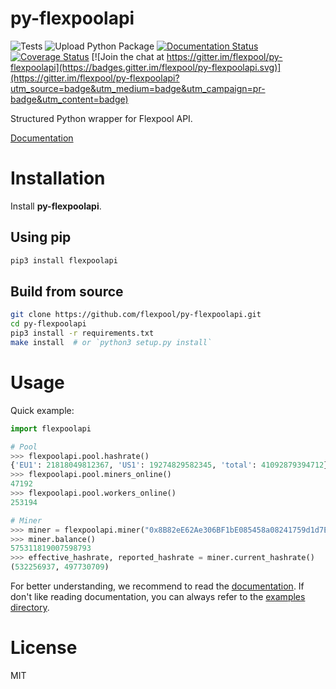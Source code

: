 # py-flexpoolapi

![Tests](https://github.com/flexpool/py-flexpoolapi/workflows/Tests/badge.svg)
![Upload Python Package](https://github.com/flexpool/py-flexpoolapi/workflows/Upload%20Python%20Package/badge.svg)
[![Documentation Status](https://readthedocs.org/projects/py-flexpoolapi/badge/?version=latest)](https://py-flexpoolapi.readthedocs.io/en/latest/?badge=latest)
[![Coverage Status](https://coveralls.io/repos/github/flexpool/py-flexpoolapi/badge.svg?branch=master)](https://coveralls.io/github/flexpool/py-flexpoolapi?branch=master) [![Join the chat at https://gitter.im/flexpool/py-flexpoolapi](https://badges.gitter.im/flexpool/py-flexpoolapi.svg)](https://gitter.im/flexpool/py-flexpoolapi?utm_source=badge&utm_medium=badge&utm_campaign=pr-badge&utm_content=badge)

Structured Python wrapper for Flexpool API.

[Documentation](https://py-flexpoolapi.readthedocs.io)

# Installation

Install **py-flexpoolapi**.

## Using pip
```sh
pip3 install flexpoolapi
```

## Build from source
```sh
git clone https://github.com/flexpool/py-flexpoolapi.git
cd py-flexpoolapi
pip3 install -r requirements.txt
make install  # or `python3 setup.py install`
```

# Usage

Quick example:
```python
import flexpoolapi

# Pool
>>> flexpoolapi.pool.hashrate()
{'EU1': 21818049812367, 'US1': 19274829582345, 'total': 41092879394712}
>>> flexpoolapi.pool.miners_online()
47192
>>> flexpoolapi.pool.workers_online()
253194

# Miner
>>> miner = flexpoolapi.miner("0x8B82eE62Ae306BF1bE085458a08241759d1d7E20")
>>> miner.balance()
575311819007598793
>>> effective_hashrate, reported_hashrate = miner.current_hashrate()
(532256937, 497730709)

```

For better understanding, we recommend to read the [documentation](https://py-flexpoolapi.readthedocs.io). If don't like reading documentation, you can always refer to the [examples directory](https://github.com/flexpool/py-flexpoolapi/tree/master/examples).

# License
MIT

